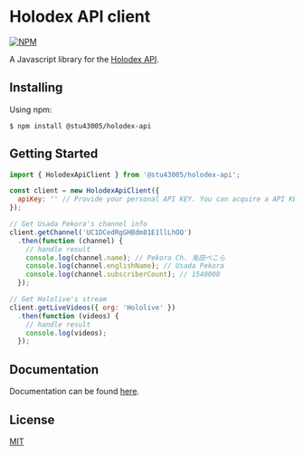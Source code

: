 # Holodex API client
[![NPM](https://nodeico.herokuapp.com/@stu43005/holodex-api.svg)](https://npmjs.com/package/@stu43005/holodex-api)

A Javascript library for the [Holodex API](https://holodex.stoplight.io/).

## Installing

Using npm:

```
$ npm install @stu43005/holodex-api
```

## Getting Started

```js
import { HolodexApiClient } from '@stu43005/holodex-api';

const client = new HolodexApiClient({
  apiKey: '' // Provide your personal API KEY. You can acquire a API KEY via the Account Settings page.
});

// Get Usada Pekora's channel info
client.getChannel('UC1DCedRgGHBdm81E1llLhOQ')
  .then(function (channel) {
    // handle result
    console.log(channel.name); // Pekora Ch. 兎田ぺこら
    console.log(channel.englishName); // Usada Pekora
    console.log(channel.subscriberCount); // 1540000
  });

// Get Hololive's stream
client.getLiveVideos({ org: 'Hololive' })
  .then(function (videos) {
    // handle result
    console.log(videos);
  });
```

## Documentation

Documentation can be found [here](https://stu43005.github.io/holodex-api/index.html).

## License

[MIT](./LICENSE)
